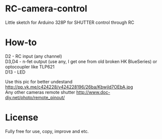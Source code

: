 RC-camera-control
=================

Little sketch for Arduino 328P for SHUTTER control through RC

How-to
======
D2 - RC input (any channel)<br/>
D3,D4 - n-fet output (use any, I get one from old broken HK BlueSeries) or optocoupler like TLP621<br/>
D13 - LED<br/>

Use this pic for better undestand http://pp.vk.me/c424228/v424228196/26ba/Kbwjld7OEbA.jpg<br/>
Any other cameras remote shutter http://www.doc-diy.net/photo/remote_pinout/

License
========
Fully free for use, copy, improve and etc.
